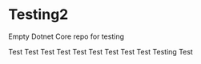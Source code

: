 # Testing2
Empty Dotnet Core repo for testing

Test
Test
Test
Test
Test
Test
Test
Test
Test
Testing
Test
